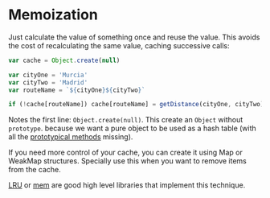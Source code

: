 # Memoization

Just calculate the value of something once and reuse the value. This avoids the
cost of recalculating the same value, caching successive calls:

```js
var cache = Object.create(null)

var cityOne = 'Murcia'
var cityTwo = 'Madrid'
var routeName = `${cityOne}${cityTwo}`

if (!cache[routeName]) cache[routeName] = getDistance(cityOne, cityTwo)
```

Notes the first line: `Object.create(null)`. This create an `Object` without
`prototype`. because we want a pure object to be used as a hash table (with all
the [prototypical methods](https://developer.mozilla.org/es/docs/Web/JavaScript/Referencia/Objetos_globales/Object/prototype) missing).

If you need more control of your cache, you can create it using Map or WeakMap
structures. Specially use this when you want to remove items from the cache.

[LRU](https://www.npmjs.com/package/lru) or [mem](https://www.npmjs.com/package/mem)
are good high level libraries that implement this technique.
